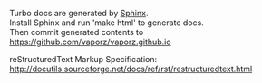 Turbo docs are generated by [Sphinx](http://sphinx-doc.org/).  
Install Sphinx and run 'make html' to generate docs.  
Then commit generated contents to https://github.com/vaporz/vaporz.github.io

reStructuredText Markup Specification:
http://docutils.sourceforge.net/docs/ref/rst/restructuredtext.html

